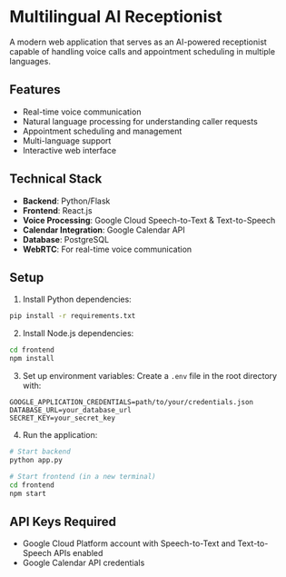 # Multilingual AI Receptionist

A modern web application that serves as an AI-powered receptionist capable of handling voice calls and appointment scheduling in multiple languages.

## Features

- Real-time voice communication
- Natural language processing for understanding caller requests
- Appointment scheduling and management
- Multi-language support
- Interactive web interface

## Technical Stack

- **Backend**: Python/Flask
- **Frontend**: React.js
- **Voice Processing**: Google Cloud Speech-to-Text & Text-to-Speech
- **Calendar Integration**: Google Calendar API
- **Database**: PostgreSQL
- **WebRTC**: For real-time voice communication

## Setup

1. Install Python dependencies:
```bash
pip install -r requirements.txt
```

2. Install Node.js dependencies:
```bash
cd frontend
npm install
```

3. Set up environment variables:
Create a `.env` file in the root directory with:
```
GOOGLE_APPLICATION_CREDENTIALS=path/to/your/credentials.json
DATABASE_URL=your_database_url
SECRET_KEY=your_secret_key
```

4. Run the application:
```bash
# Start backend
python app.py

# Start frontend (in a new terminal)
cd frontend
npm start
```

## API Keys Required

- Google Cloud Platform account with Speech-to-Text and Text-to-Speech APIs enabled
- Google Calendar API credentials
